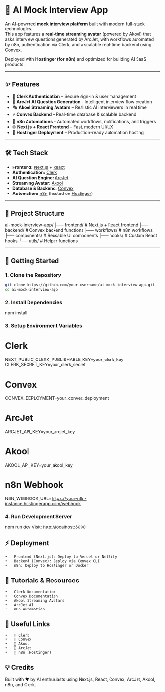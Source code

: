 # 🚀 AI Mock Interview App

An AI-powered **mock interview platform** built with modern full-stack technologies.  
This app features a **real-time streaming avatar** (powered by Akool) that asks interview questions generated by ArcJet, with workflows automated by n8n, authentication via Clerk, and a scalable real-time backend using Convex.

Deployed with **Hostinger (for n8n)** and optimized for building AI SaaS products.

---

## ✨ Features

- 🔐 **Clerk Authentication** – Secure sign-in & user management
- 🧠 **ArcJet AI Question Generation** – Intelligent interview flow creation
- 🎭 **Akool Streaming Avatars** – Realistic AI interviewers in real time
- ⚡ **Convex Backend** – Real-time database & scalable backend
- 🔄 **n8n Automations** – Automated workflows, notifications, and triggers
- 🌐 **Next.js + React Frontend** – Fast, modern UI/UX
- 🚀 **Hostinger Deployment** – Production-ready automation hosting

---

## 🛠️ Tech Stack

- **Frontend:** [Next.js](https://nextjs.org/) + [React](https://react.dev/)
- **Authentication:** [Clerk](https://clerk.dev/)
- **AI Question Engine:** [ArcJet](https://arcjet.com/)
- **Streaming Avatar:** [Akool](https://akool.com/)
- **Database & Backend:** [Convex](https://convex.dev/)
- **Automation:** [n8n](https://n8n.io/) (hosted on [Hostinger](https://www.hostinger.com/))

---

## 📂 Project Structure

ai-mock-interview-app/
├── frontend/ # Next.js + React frontend
├── backend/ # Convex backend functions
├── workflows/ # n8n workflows
├── components/ # Reusable UI components
├── hooks/ # Custom React hooks
└── utils/ # Helper functions

---

## 🚀 Getting Started

### 1. Clone the Repository

```bash
git clone https://github.com/your-username/ai-mock-interview-app.git
cd ai-mock-interview-app
```

### 2. Install Dependencies

npm install

### 3. Setup Environment Variables

# Clerk

NEXT_PUBLIC_CLERK_PUBLISHABLE_KEY=your_clerk_key
CLERK_SECRET_KEY=your_clerk_secret

# Convex

CONVEX_DEPLOYMENT=your_convex_deployment

# ArcJet

ARCJET_API_KEY=your_arcjet_key

# Akool

AKOOL_API_KEY=your_akool_key

# n8n Webhook

N8N_WEBHOOK_URL=https://your-n8n-instance.hostingerapp.com/webhook

### 4. Run Development Server

npm run dev
Visit: http://localhost:3000

## ⚡ Deployment

    •	Frontend (Next.js): Deploy to Vercel or Netlify
    •	Backend (Convex): Deploy via Convex CLI
    •	n8n: Deploy to Hostinger or Docker

## 📖 Tutorials & Resources

    •	Clerk Documentation
    •	Convex Documentation
    •	Akool Streaming Avatars
    •	ArcJet AI
    •	n8n Automation

## 📌 Useful Links

    •	🔗 Clerk
    •	🔗 Convex
    •	🔗 Akool
    •	🔗 ArcJet
    •	🔗 n8n (Hostinger)

## 💡 Credits

Built with ❤️ by AI enthusiasts using Next.js, React, Convex, ArcJet, Akool, n8n, and Clerk.
